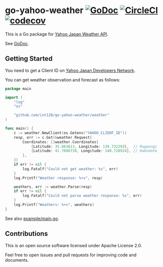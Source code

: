 # go-yahoo-weather [![GoDoc](https://godoc.org/github.com/int128/go-yahoo-weather/weather?status.svg)](https://godoc.org/github.com/int128/go-yahoo-weather/weather) [![CircleCI](https://circleci.com/gh/int128/go-yahoo-weather.svg?style=shield)](https://circleci.com/gh/int128/go-yahoo-weather) [![codecov](https://codecov.io/gh/int128/go-yahoo-weather/branch/master/graph/badge.svg)](https://codecov.io/gh/int128/go-yahoo-weather)

This is a Go package for [Yahoo Japan Weather API](https://developer.yahoo.co.jp/webapi/map/openlocalplatform/v1/weather.html).

See [GoDoc](https://godoc.org/github.com/int128/go-yahoo-weather/weather).


## Getting Started

You need to get a Client ID on [Yahoo Japan Developers Network](https://developer.yahoo.co.jp).

You can get weather observation and forecast as follows:

```go
package main

import (
	"log"
	"os"

	"github.com/int128/go-yahoo-weather/weather"
)

func main() {
	c := weather.NewClient(os.Getenv("YAHOO_CLIENT_ID"))
	resp, err := c.Get(&weather.Request{
		Coordinates: []weather.Coordinates{
			{Latitude: 35.663613, Longitude: 139.732293},  // Roppongi
			{Latitude: 41.7686738, Longitude: 140.728924}, // Hakodate
		},
	})
	if err != nil {
		log.Fatalf("Could not get weather: %s", err)
	}
	log.Printf("Weather response: %+v", resp)

	weathers, err := weather.Parse(resp)
	if err != nil {
		log.Fatalf("Could not parse weather response: %s", err)
	}
	log.Printf("Weathers: %+v", weathers)
}
```

See also [example/main.go](example/main.go).


## Contributions

This is an open source software licensed under Apache License 2.0.

Feel free to open issues and pull requests for improving code and documents.
